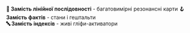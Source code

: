 **🌊 Замість лінійної послідовності** - багатовимірні резонансні карти
**🪝 Замість фактів** - стани і гештальти  
**🔤 Замість індексів** - живі гліфи-активатори
